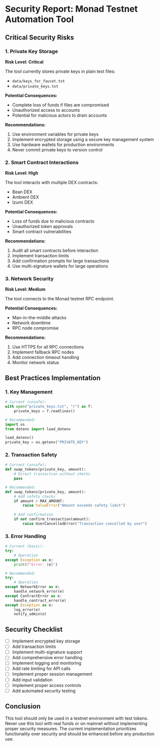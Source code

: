 # Security Report: Monad Testnet Automation Tool

## Critical Security Risks

### 1. Private Key Storage
**Risk Level: Critical**

The tool currently stores private keys in plain text files:
- `data/keys_for_faucet.txt`
- `data/private_keys.txt`

**Potential Consequences:**
- Complete loss of funds if files are compromised
- Unauthorized access to accounts
- Potential for malicious actors to drain accounts

**Recommendations:**
1. Use environment variables for private keys
2. Implement encrypted storage using a secure key management system
3. Use hardware wallets for production environments
4. Never commit private keys to version control

### 2. Smart Contract Interactions
**Risk Level: High**

The tool interacts with multiple DEX contracts:
- Bean DEX
- Ambient DEX
- Izumi DEX

**Potential Consequences:**
- Loss of funds due to malicious contracts
- Unauthorized token approvals
- Smart contract vulnerabilities

**Recommendations:**
1. Audit all smart contracts before interaction
2. Implement transaction limits
3. Add confirmation prompts for large transactions
4. Use multi-signature wallets for large operations

### 3. Network Security
**Risk Level: Medium**

The tool connects to the Monad testnet RPC endpoint.

**Potential Consequences:**
- Man-in-the-middle attacks
- Network downtime
- RPC node compromise

**Recommendations:**
1. Use HTTPS for all RPC connections
2. Implement fallback RPC nodes
3. Add connection timeout handling
4. Monitor network status

## Best Practices Implementation

### 1. Key Management
```python
# Current (unsafe):
with open("private_keys.txt", "r") as f:
    private_keys = f.readlines()

# Recommended:
import os
from dotenv import load_dotenv

load_dotenv()
private_key = os.getenv("PRIVATE_KEY")
```

### 2. Transaction Safety
```python
# Current (unsafe):
def swap_tokens(private_key, amount):
    # Direct transaction without checks
    pass

# Recommended:
def swap_tokens(private_key, amount):
    # Add safety checks
    if amount > MAX_AMOUNT:
        raise ValueError("Amount exceeds safety limit")
    
    # Add confirmation
    if not confirm_transaction(amount):
        raise UserCancelledError("Transaction cancelled by user")
```

### 3. Error Handling
```python
# Current (basic):
try:
    # Operation
except Exception as e:
    print(f"Error: {e}")

# Recommended:
try:
    # Operation
except NetworkError as e:
    handle_network_error(e)
except ContractError as e:
    handle_contract_error(e)
except Exception as e:
    log_error(e)
    notify_admin(e)
```

## Security Checklist

- [ ] Implement encrypted key storage
- [ ] Add transaction limits
- [ ] Implement multi-signature support
- [ ] Add comprehensive error handling
- [ ] Implement logging and monitoring
- [ ] Add rate limiting for API calls
- [ ] Implement proper session management
- [ ] Add input validation
- [ ] Implement proper access controls
- [ ] Add automated security testing

## Conclusion

This tool should only be used in a testnet environment with test tokens. Never use this tool with real funds or on mainnet without implementing proper security measures. The current implementation prioritizes functionality over security and should be enhanced before any production use. 
